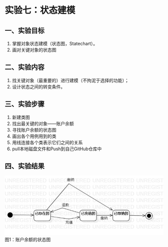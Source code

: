 # 实验七：状态建模

## 一、实验目标  
1. 掌握对象状态建模（状态图，Statechart）。
2. 画对关键对象的状态图
## 二、实验内容
1. 找关键对象（最重要的）进行建模（不拘泥于选择的功能）；  
2. 设计状态之间的转变条件。  
## 三、实验步骤
1. 新建类图
2. 找出最关键的对象——账户余额
3. 寻找账户余额的状态图
4. 画出各个用例用到的类
5. 用线连接各个类表示它们之间的关系
6. pull本地磁盘文件和Push到自己GitHub仓库中
## 四、实验结果
 ![账户余额的状态图](./StatechartDiagram1.jpg)  
 图1：账户余额的状态图
